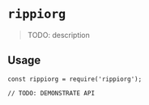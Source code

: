 # `rippiorg`

> TODO: description

## Usage

```
const rippiorg = require('rippiorg');

// TODO: DEMONSTRATE API
```
